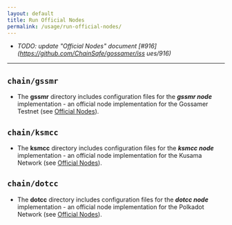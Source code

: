 ```yaml
---
layout: default
title: Run Official Nodes
permalink: /usage/run-official-nodes/
---
```


- _TODO: update "Official Nodes" document [#916](https://github.com/ChainSafe/gossamer/iss  ues/916)_

---

## `chain/gssmr`

- The **gssmr** directory includes configuration files for the ***gssmr node*** implementation - an official node implementation for the Gossamer Testnet (see [Official Nodes](/building-gossamer/host-architecture#official-nodes)).

## `chain/ksmcc`

- The **ksmcc** directory includes configuration files for the ***ksmcc node*** implementation - an official node implementation for the Kusama Network (see [Official Nodes](/building-gossamer/host-architecture#official-nodes)).

## `chain/dotcc`

- The **dotcc** directory includes configuration files for the ***dotcc node*** implementation - an official node implementation for the Polkadot Network (see [Official Nodes](/building-gossamer/host-architecture#official-nodes)).
